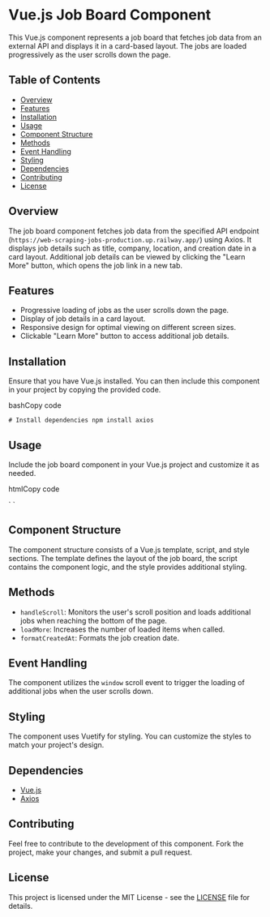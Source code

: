 
# Vue.js Job Board Component

This Vue.js component represents a job board that fetches job data from an external API and displays it in a card-based layout. The jobs are loaded progressively as the user scrolls down the page.

## Table of Contents

-   [Overview](https://chat.openai.com/c/c4e9a572-34c6-412e-8838-12d153bbbe5f#overview)
-   [Features](https://chat.openai.com/c/c4e9a572-34c6-412e-8838-12d153bbbe5f#features)
-   [Installation](https://chat.openai.com/c/c4e9a572-34c6-412e-8838-12d153bbbe5f#installation)
-   [Usage](https://chat.openai.com/c/c4e9a572-34c6-412e-8838-12d153bbbe5f#usage)
-   [Component Structure](https://chat.openai.com/c/c4e9a572-34c6-412e-8838-12d153bbbe5f#component-structure)
-   [Methods](https://chat.openai.com/c/c4e9a572-34c6-412e-8838-12d153bbbe5f#methods)
-   [Event Handling](https://chat.openai.com/c/c4e9a572-34c6-412e-8838-12d153bbbe5f#event-handling)
-   [Styling](https://chat.openai.com/c/c4e9a572-34c6-412e-8838-12d153bbbe5f#styling)
-   [Dependencies](https://chat.openai.com/c/c4e9a572-34c6-412e-8838-12d153bbbe5f#dependencies)
-   [Contributing](https://chat.openai.com/c/c4e9a572-34c6-412e-8838-12d153bbbe5f#contributing)
-   [License](https://chat.openai.com/c/c4e9a572-34c6-412e-8838-12d153bbbe5f#license)

## Overview

The job board component fetches job data from the specified API endpoint (`https://web-scraping-jobs-production.up.railway.app/`) using Axios. It displays job details such as title, company, location, and creation date in a card layout. Additional job details can be viewed by clicking the "Learn More" button, which opens the job link in a new tab.

## Features

-   Progressive loading of jobs as the user scrolls down the page.
-   Display of job details in a card layout.
-   Responsive design for optimal viewing on different screen sizes.
-   Clickable "Learn More" button to access additional job details.

## Installation

Ensure that you have Vue.js installed. You can then include this component in your project by copying the provided code.

bashCopy code

`# Install dependencies
npm install axios` 

## Usage

Include the job board component in your Vue.js project and customize it as needed.

htmlCopy code

`<template>
  <!-- Include the job board component -->
  <JobBoardComponent />
</template>

<script> import JobBoardComponent from '@/components/JobBoardComponent.vue';

export default {
  components: {
    JobBoardComponent,
  },
}; </script>` 

## Component Structure

The component structure consists of a Vue.js template, script, and style sections. The template defines the layout of the job board, the script contains the component logic, and the style provides additional styling.

## Methods

-   `handleScroll`: Monitors the user's scroll position and loads additional jobs when reaching the bottom of the page.
-   `loadMore`: Increases the number of loaded items when called.
-   `formatCreatedAt`: Formats the job creation date.

## Event Handling

The component utilizes the `window` scroll event to trigger the loading of additional jobs when the user scrolls down.

## Styling

The component uses Vuetify for styling. You can customize the styles to match your project's design.

## Dependencies

-   [Vue.js](https://vuejs.org/)
-   [Axios](https://axios-http.com/)

## Contributing

Feel free to contribute to the development of this component. Fork the project, make your changes, and submit a pull request.

## License

This project is licensed under the MIT License - see the [LICENSE](https://chat.openai.com/c/LICENSE) file for details.
